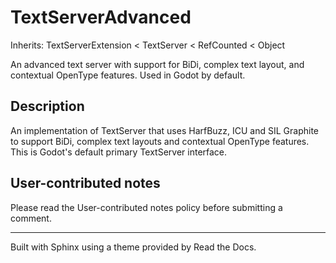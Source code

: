 # TextServerAdvanced

Inherits: TextServerExtension < TextServer < RefCounted < Object

An advanced text server with support for BiDi, complex text layout, and
contextual OpenType features. Used in Godot by default.

## Description

An implementation of TextServer that uses HarfBuzz, ICU and SIL Graphite to
support BiDi, complex text layouts and contextual OpenType features. This is
Godot's default primary TextServer interface.

## User-contributed notes

Please read the User-contributed notes policy before submitting a comment.

* * *

Built with Sphinx using a theme provided by Read the Docs.

